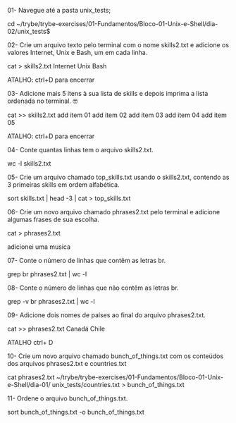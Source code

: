 01- Navegue até a pasta unix_tests;

cd ~/trybe/trybe-exercises/01-Fundamentos/Bloco-01-Unix-e-Shell/dia-02/unix_tests$ 

02- Crie um arquivo texto pelo terminal com o nome skills2.txt e adicione os valores Internet, Unix e Bash, um em cada linha.

cat > skills2.txt
Internet
Unix
Bash

ATALHO: ctrl+D para encerrar

03- Adicione mais 5 itens à sua lista de skills e depois imprima a lista ordenada no terminal. 🤓

cat >> skills2.txt 
add item 01 
add item 02
add item 03
add item 04
add item 05

ATALHO: ctrl+D para encerrar

04- Conte quantas linhas tem o arquivo skills2.txt.

wc -l skills2.txt

05- Crie um arquivo chamado top_skills.txt usando o skills2.txt, contendo as 3 primeiras skills em ordem alfabética.

sort skills.txt | head -3 | cat > top_skills.txt


06- Crie um novo arquivo chamado phrases2.txt pelo terminal e adicione algumas frases de sua escolha.
 
cat > phrases2.txt

adicionei uma musica

07- Conte o número de linhas que contêm as letras br.

grep br phrases2.txt | wc -l

08- Conte o número de linhas que não contêm as letras br.

grep -v br phrases2.txt | wc -l

09- Adicione dois nomes de países ao final do arquivo phrases2.txt.

cat >> phrases2.txt 
Canadá
Chile 

ATALHO ctrl+ D

10- Crie um novo arquivo chamado bunch_of_things.txt com os conteúdos dos arquivos phrases2.txt e countries.txt

cat phrases2.txt ~/trybe/trybe-exercises/01-Fundamentos/Bloco-01-Unix-e-Shell/dia-01/
unix_tests/countries.txt > bunch_of_things.txt

11- Ordene o arquivo bunch_of_things.txt.

sort bunch_of_things.txt -o bunch_of_things.txt
